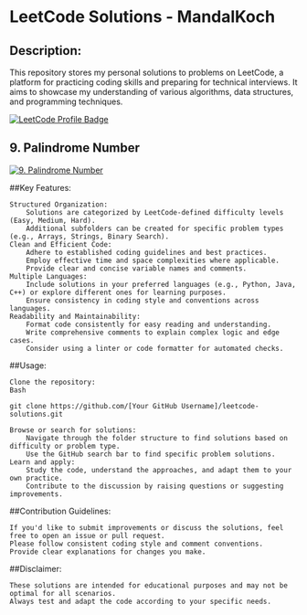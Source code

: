 # LeetCode Solutions - MandalKoch

## Description:

This repository stores my personal solutions to problems on LeetCode, a platform for practicing coding skills and preparing for technical interviews. It aims to showcase my understanding of various algorithms, data structures, and programming techniques.

[![LeetCode Profile Badge](https://leetcode.com/badge/render/MandalGer.svg)](https://leetcode.com/MandalGer)

## 9. Palindrome Number
[![9. Palindrome Number](https://img.shields.io/badge/leetcode-solved-9)](https://leetcode.com/problems/palindrome-number/description/)


##Key Features:

    Structured Organization:
        Solutions are categorized by LeetCode-defined difficulty levels (Easy, Medium, Hard).
        Additional subfolders can be created for specific problem types (e.g., Arrays, Strings, Binary Search).
    Clean and Efficient Code:
        Adhere to established coding guidelines and best practices.
        Employ effective time and space complexities where applicable.
        Provide clear and concise variable names and comments.
    Multiple Languages:
        Include solutions in your preferred languages (e.g., Python, Java, C++) or explore different ones for learning purposes.
        Ensure consistency in coding style and conventions across languages.
    Readability and Maintainability:
        Format code consistently for easy reading and understanding.
        Write comprehensive comments to explain complex logic and edge cases.
        Consider using a linter or code formatter for automated checks.

##Usage:

    Clone the repository:
    Bash

    git clone https://github.com/[Your GitHub Username]/leetcode-solutions.git

    Browse or search for solutions:
        Navigate through the folder structure to find solutions based on difficulty or problem type.
        Use the GitHub search bar to find specific problem solutions.
    Learn and apply:
        Study the code, understand the approaches, and adapt them to your own practice.
        Contribute to the discussion by raising questions or suggesting improvements.

##Contribution Guidelines:

    If you'd like to submit improvements or discuss the solutions, feel free to open an issue or pull request.
    Please follow consistent coding style and comment conventions.
    Provide clear explanations for changes you make.

##Disclaimer:

    These solutions are intended for educational purposes and may not be optimal for all scenarios.
    Always test and adapt the code according to your specific needs.
